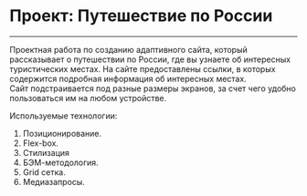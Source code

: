 # Проект: Путешествие по России

------
Проектная работа по созданию адаптивного сайта, который рассказывает о путешествии по России, где вы узнаете об интересных туристических местах. На сайте предоставлены ссылки, в которых содержится подробная информация об интересных местах.  
Сайт подстраивается под разные размеры экранов, за счет чего удобно пользоваться им на любом устройстве.

Используемые технологии:
1. Позиционирование.
2. Flex-box.
3. Стилизация
4. БЭМ-методология.
5. Grid сетка.
6. Медиазапросы.
